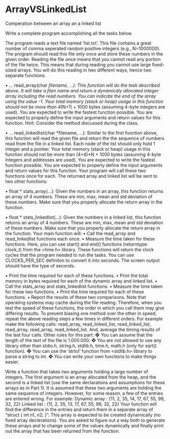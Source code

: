 # ArrayVSLinkedList
 Comperation between an array an a linked list 


Write a complete program accomplishing all the tasks below.


The program reads a text file named ‘list.txt’. This file contains a great number of comma 
seperated random positive integers (e.g., N=1000000). The program should read this file only once and 
store these numbers in the given order. Reading the file once means that you cannot read any portion of
the file twice. This means that during reading you cannot use large fixed-sized arrays. You will do this 
reading in two different ways, hence two separate functions. 

• … read_array(char *filename, …): This function will do the task described above. It will take 
a filen name and return a dynamicaly allocated integer array including the read numbers. You 
can indicate the end of the array using the value -1. Your total memory (stack or heap) usage in 
this function should not be more than 4*(N+1) + 1000 bytes (assuming 4-byte integers are used). 
You are expected to write the fastest function possible. 
You are expected to properly define the input arguments and return values for this function.
Hint: Consider the method discussed during the class. 

• … read_linkedlist(char *filename, …): Similar to the first function above, this function will 
read the given file and return the the sequence of numbers read from the file in a linked list. Each 
node of the list should only hold 1 integer and a pointer. Your total memory (stack or heap) usage 
in this function should not be more than (4+4)*N + 1000 bytes (assuming 4-byte integers and 
addresses are used). You are expected to write the fastest function possible.
You are expected to properly define the input arguments and return values for this function.
Your program will call these two functions once for each. The returned array and linked list will be sent 
to two other functions:

• float * stats_array(…): Given the numbers in an array, this function returns an array of 4 
numbers. These are min, max, mean and std deviation of these numbers. Make sure that you 
properly allocate the return array in the function.

• float * stats_linkedlist(…): Given the numbers in a linked list, this function returns an 
array of 4 numbers. These are min, max, mean and std deviation of these numbers. Make sure 
that you properly allocate the return array in the function.
Your main function will:
• Call the read_array and read_linkedlist functions each once. 
• Measure the time taken for these functions. Here, you can use start() and end() functions 
(returntype: clock_t) from the <time.h> library. These functions will return the clock cycles that 
the program needed to run the tasks. You can use CLOCKS_PER_SEC definiton to convert it into 
seconds. The screen output should have the type of seconds.

• Print the time required for each of these functions. 
• Print the total memory in bytes required for each of the dynamic array and linked list. 
• Call the stats_array and stats_linkedlist functions.
• Measure the time taken for these two functions.
• Print the time required for each of these functions. 
• Report the results of these two comparisons. 
Note that operating systems may cache during the file reading. Therefore, when you test the speed 
of these functions, the order in which you call them may give differing results. To prevent biasing one 
method over the other in speed, repeat the above reading steps a few times in different orders. For 
example make the following calls: read_array, read_linked_list, read_linked_list, read_array, 
read_array, read_linked_list. And, average the timing results of the last four calls.
Other rules for this part:
❖ You can assume that the length of the text of the file is 1.000.000. 
❖ You are not allowed to use any library other than stdio.h, string.h, stdlib.h, time.h, math.h (only 
for sqrt() function).
❖ You can use the ‘strtol’ function from <stdlib.h> library to parse a string to int.
❖ You can write your own functions to make things easier.

Write a function that takes two arguments holding a large number of integers. The first 
argument is an array allocated from the heap, and the second is a linked list (use the same declarations 
and assumptions for these arrays as in Part 1). It is assumed that these two arguments are holding the 
same sequence of integers. However, for some reason, a few of the entries are entered wrong. For 
example:
Dynamic array : {11, 2, 35, 14, 17, 67, 55, 98, 32, 22}
Linked list : {11, 2, 35, 13, 17, 67, 55, 99, 32, 22}
Your function will find the difference in the entries and return them in a separate array of “struct { int n1, 
n2; }”. This array is expected to be created dynamically (no fixed array declerations).
You are asked to figure out a way both to generate these arrays and to change some of the values 
dynamically and finally print out the array that has been returned from the function.